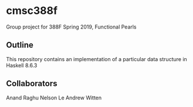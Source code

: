 # cmsc388f 
Group project for 388F Spring 2019, Functional Pearls

## Outline
This repository contains an implementation of a particular data structure in Haskell 8.6.3

## Collaborators
Anand Raghu
Nelson Le
Andrew Witten


